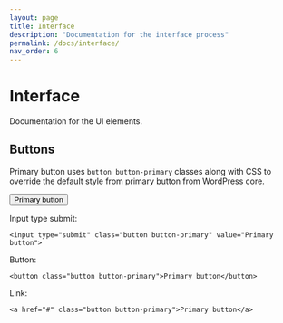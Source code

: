 ```yaml
---
layout: page
title: Interface
description: "Documentation for the interface process"
permalink: /docs/interface/
nav_order: 6
---
```


# Interface

Documentation for the UI elements.

## Buttons

Primary button uses `button button-primary` classes along with CSS to override the default style from primary button from WordPress core.

<button class="button button-primary">Primary button</button>

Input type submit:

```
<input type="submit" class="button button-primary" value="Primary button">
```

Button:

```
<button class="button button-primary">Primary button</button>
```

Link:

```
<a href="#" class="button button-primary">Primary button</a>
```
